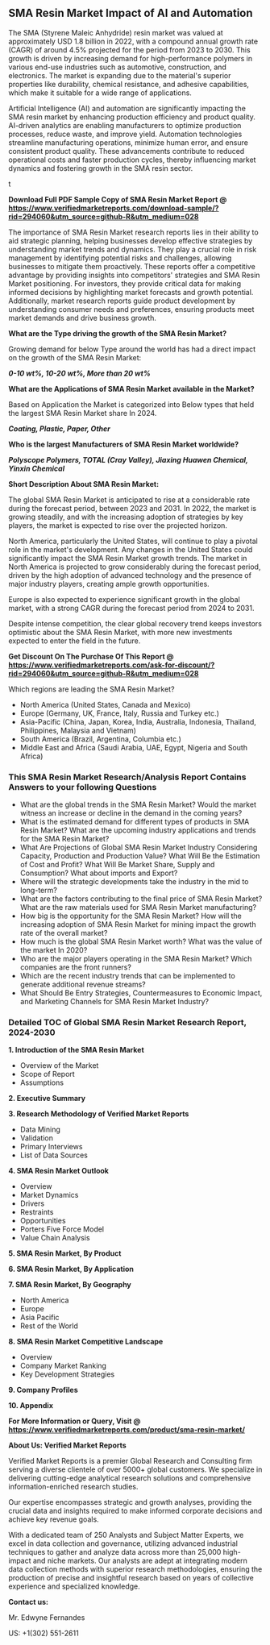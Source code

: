<h2>SMA Resin Market Impact of AI and Automation</h2><p>The SMA (Styrene Maleic Anhydride) resin market was valued at approximately USD 1.8 billion in 2022, with a compound annual growth rate (CAGR) of around 4.5% projected for the period from 2023 to 2030. This growth is driven by increasing demand for high-performance polymers in various end-use industries such as automotive, construction, and electronics. The market is expanding due to the material's superior properties like durability, chemical resistance, and adhesive capabilities, which make it suitable for a wide range of applications.</p><p>Artificial Intelligence (AI) and automation are significantly impacting the SMA resin market by enhancing production efficiency and product quality. AI-driven analytics are enabling manufacturers to optimize production processes, reduce waste, and improve yield. Automation technologies streamline manufacturing operations, minimize human error, and ensure consistent product quality. These advancements contribute to reduced operational costs and faster production cycles, thereby influencing market dynamics and fostering growth in the SMA resin sector.</p>t</p><p id="" class=""><strong>Download Full PDF Sample Copy of SMA Resin Market Report @ <a href="https://www.verifiedmarketreports.com/download-sample/?rid=294060&utm_source=github-R&utm_medium=028" target="_blank">https://www.verifiedmarketreports.com/download-sample/?rid=294060&utm_source=github-R&utm_medium=028</a></strong></p><p>The importance of&nbsp;SMA Resin Market research reports lies in their ability to aid strategic planning, helping businesses develop effective strategies by understanding market trends and dynamics. They play a crucial role in risk management by identifying potential risks and challenges, allowing businesses to mitigate them proactively. These reports offer a competitive advantage by providing insights into competitors' strategies and SMA Resin Market positioning. For investors, they provide critical data for making informed decisions by highlighting market forecasts and growth potential. Additionally, market research reports guide product development by understanding consumer needs and preferences, ensuring products meet market demands and drive business growth.</p><p><strong>What are the&nbsp;Type driving the growth of the SMA Resin Market?</strong></p><p id="" class="">Growing demand for below Type around the world has had a direct impact on the growth of the SMA Resin Market:</p><em><strong>0-10 wt%, 10-20 wt%, More than 20 wt%</strong></em></p><strong>What are the&nbsp;Applications&nbsp;of SMA Resin Market available in the Market?</strong></p><p id="" class="">Based on Application the Market is categorized into Below types that held the largest SMA Resin Market share In 2024.</p><em><strong>Coating, Plastic, Paper, Other</strong></em></p><strong>Who is the largest Manufacturers of SMA Resin Market worldwide?</strong></p><p><em><strong>Polyscope Polymers, TOTAL (Cray Valley), Jiaxing Huawen Chemical, Yinxin Chemical</strong></em></p><p id="" class=""><strong>Short Description About SMA Resin Market:</strong></p><p>The global SMA Resin Market is anticipated to rise at a considerable rate during the forecast period, between 2023 and 2031. In 2022, the market is growing steadily, and with the increasing adoption of strategies by key players, the market is expected to rise over the projected horizon.</p><p>North America, particularly the United States, will continue to play a pivotal role in the market's development. Any changes in the United States could significantly impact the SMA Resin Market growth trends. The market in North America is projected to grow considerably during the forecast period, driven by the high adoption of advanced technology and the presence of major industry players, creating ample growth opportunities.</p><p>Europe is also expected to experience significant growth in the global market, with a strong CAGR during the forecast period from 2024 to 2031.</p><p>Despite intense competition, the clear global recovery trend keeps investors optimistic about the SMA Resin Market, with more new investments expected to enter the field in the future.</p><p id="" class=""><strong>Get Discount On The Purchase Of This Report @ <a href="https://www.verifiedmarketreports.com/ask-for-discount/?rid=294060&utm_source=github-R&utm_medium=028" target="_blank">https://www.verifiedmarketreports.com/ask-for-discount/?rid=294060&utm_source=github-R&utm_medium=028</a></strong></p>Which regions are leading the SMA Resin Market?</p><ul><li>North America (United States, Canada and Mexico)</li><li>Europe (Germany, UK, France, Italy, Russia and Turkey etc.)</li><li>Asia-Pacific (China, Japan, Korea, India, Australia, Indonesia, Thailand, Philippines, Malaysia and Vietnam)</li><li>South America (Brazil, Argentina, Columbia etc.)</li><li>Middle East and Africa (Saudi Arabia, UAE, Egypt, Nigeria and South Africa)</li></ul><h3 id="" class="">This SMA Resin Market Research/Analysis Report Contains Answers to your following Questions</h3><ul><li>What are the global trends in the SMA Resin Market? Would the market witness an increase or decline in the demand in the coming years?</li><li>What is the estimated demand for different types of products in SMA Resin Market? What are the upcoming industry applications and trends for the SMA Resin Market?</li><li>What Are Projections of Global SMA Resin Market Industry Considering Capacity, Production and Production Value? What Will Be the Estimation of Cost and Profit? What Will Be Market Share, Supply and Consumption? What about imports and Export?</li><li>Where will the strategic developments take the industry in the mid to long-term?</li><li>What are the factors contributing to the final price of SMA Resin Market? What are the raw materials used for SMA Resin Market manufacturing?</li><li>How big is the opportunity for the SMA Resin Market? How will the increasing adoption of SMA Resin Market for mining impact the growth rate of the overall market?</li><li>How much is the global SMA Resin Market worth? What was the value of the market In 2020?</li><li>Who are the major players operating in the SMA Resin Market? Which companies are the front runners?</li><li>Which are the recent industry trends that can be implemented to generate additional revenue streams?</li><li>What Should Be Entry Strategies, Countermeasures to Economic Impact, and Marketing Channels for SMA Resin Market Industry?</li></ul><h3 id="" class="">Detailed TOC of Global SMA Resin Market Research Report, 2024-2030</h3><p id="" class=""><strong>1. Introduction of the SMA Resin Market</strong></p><ul><li>Overview of the Market</li><li>Scope of Report</li><li>Assumptions</li></ul><p id="" class=""><strong>2. Executive Summary</strong></p><p id="" class=""><strong>3. Research Methodology of Verified Market Reports</strong></p><ul><li>Data Mining</li><li>Validation</li><li>Primary Interviews</li><li>List of Data Sources</li></ul><p id="" class=""><strong>4. SMA Resin Market Outlook</strong></p><ul><li>Overview</li><li>Market Dynamics</li><li>Drivers</li><li>Restraints</li><li>Opportunities</li><li>Porters Five Force Model</li><li>Value Chain Analysis</li></ul><p id="" class=""><strong>5. SMA Resin Market, By Product</strong></p><p id="" class=""><strong>6. SMA Resin Market, By Application</strong></p><p id="" class=""><strong>7. SMA Resin Market, By Geography</strong></p><ul><li>North America</li><li>Europe</li><li>Asia Pacific</li><li>Rest of the World</li></ul><p id="" class=""><strong>8. SMA Resin Market Competitive Landscape</strong></p><ul><li>Overview</li><li>Company Market Ranking</li><li>Key Development Strategies</li></ul><p id="" class=""><strong>9. Company Profiles</strong></p><p id="" class=""><strong>10. Appendix</strong></p><p id="" class=""><strong>For More Information or Query, Visit @ <a href="https://www.verifiedmarketreports.com/product/sma-resin-market/" target="_blank">https://www.verifiedmarketreports.com/product/sma-resin-market/</a></strong></p><p id="" class=""><strong>About Us: Verified Market Reports</strong></p><p id="" class="">Verified Market Reports is a premier Global Research and Consulting firm serving a diverse clientele of over 5000+ global customers. We specialize in delivering cutting-edge analytical research solutions and comprehensive information-enriched research studies.</p><p id="" class="">Our expertise encompasses strategic and growth analyses, providing the crucial data and insights required to make informed corporate decisions and achieve key revenue goals.</p><p id="" class="">With a dedicated team of 250 Analysts and Subject Matter Experts, we excel in data collection and governance, utilizing advanced industrial techniques to gather and analyze data across more than 25,000 high-impact and niche markets. Our analysts are adept at integrating modern data collection methods with superior research methodologies, ensuring the production of precise and insightful research based on years of collective experience and specialized knowledge.</p><p id="" class=""><strong>Contact us:</strong></p><p id="" class="">Mr. Edwyne Fernandes</p><p id="" class="">US: +1(302) 551-2611</p>